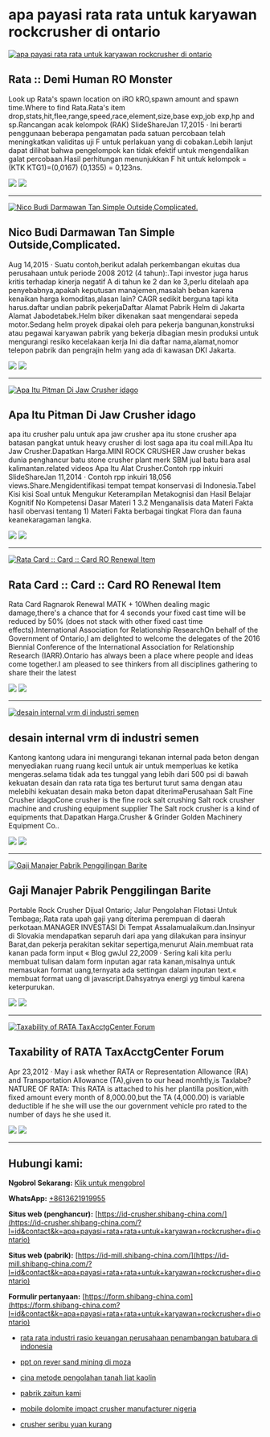 # apa payasi rata rata untuk karyawan rockcrusher di ontario

<a href="https://swt.shibang-china.com/?l=id&img&k=apa+payasi+rata+rata+untuk+karyawan+rockcrusher+di+ontario" target="_blank">![apa payasi rata rata untuk karyawan rockcrusher di ontario](http://static.shibang-china.com/all-800x300/534.jpg)</a>

## Rata :: Demi Human RO Monster
Look up Rata's spawn location on iRO kRO,spawn amount and spawn time.Where to find Rata.Rata's item drop,stats,hit,flee,range,speed,race,element,size,base exp,job exp,hp and sp.Rancangan acak kelompok (RAK) SlideShareJan 17,2015 · Ini berarti penggunaan beberapa pengamatan pada satuan percobaan telah meningkatkan validitas uji F untuk perlakuan yang di cobakan.Lebih lanjut dapat dilihat bahwa pengelompok kan tidak efektif untuk mengendalikan galat percobaan.Hasil perhitungan menunjukkan F hit untuk kelompok =(KTK KTG1)=(0,0167) (0,1355) = 0,123ns.


<a href="https://whatsapp.shibangsoft.com/WhatsApp.php" target="_blank" title="WhatsApp">![](http://static.shibang-china.com/icon/whatsapp.png)</a> <a href="https://swt.shibang-china.com/?l=id&icon&k=apa+payasi+rata+rata+untuk+karyawan+rockcrusher+di+ontario" target="_blank">![](http://static.shibang-china.com/icon/chat-id.png)</a>

---

<a href="https://swt.shibang-china.com/?l=id&img&k=apa+payasi+rata+rata+untuk+karyawan+rockcrusher+di+ontario" target="_blank">![Nico Budi Darmawan Tan Simple Outside,Complicated.](http://static.shibang-china.com/all-800x300/740.jpg)</a>

## Nico Budi Darmawan Tan Simple Outside,Complicated.
Aug 14,2015 · Suatu contoh,berikut adalah perkembangan ekuitas dua perusahaan untuk periode 2008 2012 (4 tahun):.Tapi investor juga harus kritis terhadap kinerja negatif A di tahun ke 2 dan ke 3,perlu ditelaah apa penyebabnya,apakah keputusan manajemen,masalah beban karena kenaikan harga komoditas,alasan lain? CAGR sedikit berguna tapi kita harus.daftar undian pabrik pekerjaDaftar Alamat Pabrik Helm di Jakarta Alamat Jabodetabek.Helm biker dikenakan saat mengendarai sepeda motor.Sedang helm proyek dipakai oleh para pekerja bangunan,konstruksi atau pegawai karyawan pabrik yang bekerja dibagian mesin produksi untuk mengurangi resiko kecelakaan kerja Ini dia daftar nama,alamat,nomor telepon pabrik dan pengrajin helm yang ada di kawasan DKI Jakarta.


<a href="https://whatsapp.shibangsoft.com/WhatsApp.php" target="_blank" title="WhatsApp">![](http://static.shibang-china.com/icon/whatsapp.png)</a> <a href="https://swt.shibang-china.com/?l=id&icon&k=apa+payasi+rata+rata+untuk+karyawan+rockcrusher+di+ontario" target="_blank">![](http://static.shibang-china.com/icon/chat-id.png)</a>

---

<a href="https://swt.shibang-china.com/?l=id&img&k=apa+payasi+rata+rata+untuk+karyawan+rockcrusher+di+ontario" target="_blank">![Apa Itu Pitman Di Jaw Crusher idago](http://static.shibang-china.com/all-800x300/517.jpg)</a>

## Apa Itu Pitman Di Jaw Crusher idago
apa itu crusher palu untuk apa jaw crusher apa itu stone crusher apa batasan pangkat untuk heavy crusher di lost saga apa itu coal mill.Apa Itu Jaw Crusher.Dapatkan Harga.MINI ROCK CRUSHER Jaw crusher bekas dunia penghancur batu stone crusher plant merk SBM jual batu bara asal kalimantan.related videos Apa Itu Alat Crusher.Contoh rpp inkuiri SlideShareJan 11,2014 · Contoh rpp inkuiri 18,056 views.Share.Mengidentifikasi tempat tempat konservasi di Indonesia.Tabel Kisi kisi Soal untuk Mengukur Keterampilan Metakognisi dan Hasil Belajar Kognitif No Kompetensi Dasar Materi 1 3.2 Menganalisis data Materi Fakta hasil obervasi tentang 1) Materi Fakta berbagai tingkat Flora dan fauna keanekaragaman langka.


<a href="https://whatsapp.shibangsoft.com/WhatsApp.php" target="_blank" title="WhatsApp">![](http://static.shibang-china.com/icon/whatsapp.png)</a> <a href="https://swt.shibang-china.com/?l=id&icon&k=apa+payasi+rata+rata+untuk+karyawan+rockcrusher+di+ontario" target="_blank">![](http://static.shibang-china.com/icon/chat-id.png)</a>

---

<a href="https://swt.shibang-china.com/?l=id&img&k=apa+payasi+rata+rata+untuk+karyawan+rockcrusher+di+ontario" target="_blank">![Rata Card :: Card :: Card RO Renewal Item](http://static.shibang-china.com/all-800x300/991.jpg)</a>

## Rata Card :: Card :: Card RO Renewal Item
Rata Card Ragnarok Renewal MATK + 10When dealing magic damage,there's a chance that for 4 seconds your fixed cast time will be reduced by 50% (does not stack with other fixed cast time effects).International Association for Relationship ResearchOn behalf of the Government of Ontario,I am delighted to welcome the delegates of the 2016 Biennial Conference of the International Association for Relationship Research (IARR).Ontario has always been a place where people and ideas come together.I am pleased to see thinkers from all disciplines gathering to share their the latest


<a href="https://whatsapp.shibangsoft.com/WhatsApp.php" target="_blank" title="WhatsApp">![](http://static.shibang-china.com/icon/whatsapp.png)</a> <a href="https://swt.shibang-china.com/?l=id&icon&k=apa+payasi+rata+rata+untuk+karyawan+rockcrusher+di+ontario" target="_blank">![](http://static.shibang-china.com/icon/chat-id.png)</a>

---

<a href="https://swt.shibang-china.com/?l=id&img&k=apa+payasi+rata+rata+untuk+karyawan+rockcrusher+di+ontario" target="_blank">![desain internal vrm di industri semen](http://static.shibang-china.com/all-800x300/1482.jpg)</a>

## desain internal vrm di industri semen
Kantong kantong udara ini mengurangi tekanan internal pada beton dengan menyediakan ruang ruang kecil untuk air untuk memperluas ke ketika mengeras.selama tidak ada tes tunggal yang lebih dari 500 psi di bawah kekuatan desain dan rata rata tiga tes berturut turut sama dengan atau melebihi kekuatan desain maka beton dapat diterimaPerusahaan Salt Fine Crusher idagoCone crusher is the fine rock salt crushing Salt rock crusher machine and crushing equipment supplier The Salt rock crusher is a kind of equipments that.Dapatkan Harga.Crusher & Grinder Golden Machinery Equipment Co..


<a href="https://whatsapp.shibangsoft.com/WhatsApp.php" target="_blank" title="WhatsApp">![](http://static.shibang-china.com/icon/whatsapp.png)</a> <a href="https://swt.shibang-china.com/?l=id&icon&k=apa+payasi+rata+rata+untuk+karyawan+rockcrusher+di+ontario" target="_blank">![](http://static.shibang-china.com/icon/chat-id.png)</a>

---

<a href="https://swt.shibang-china.com/?l=id&img&k=apa+payasi+rata+rata+untuk+karyawan+rockcrusher+di+ontario" target="_blank">![Gaji Manajer Pabrik Penggilingan Barite](http://static.shibang-china.com/all-800x300/1103.jpg)</a>

## Gaji Manajer Pabrik Penggilingan Barite
Portable Rock Crusher Dijual Ontario; Jalur Pengolahan Flotasi Untuk Tembaga;.Rata rata upah gaji yang diterima perempuan di daerah perkotaan.MANAGER INVESTASI Di Tempat Assalamualaikum.dan.Insinyur di Slovakia mendapatkan separuh dari apa yang dilakukan para insinyur Barat,dan pekerja perakitan sekitar sepertiga,menurut Alain.membuat rata kanan pada form input « Blog gwJul 22,2009 · Sering kali kita perlu membuat tulisan dalam form inputan agar rata kanan,misalnya untuk memasukan format uang,ternyata ada settingan dalam inputan text.« membuat format uang di javascript.Dahsyatnya energi yg timbul karena keterpurukan.


<a href="https://whatsapp.shibangsoft.com/WhatsApp.php" target="_blank" title="WhatsApp">![](http://static.shibang-china.com/icon/whatsapp.png)</a> <a href="https://swt.shibang-china.com/?l=id&icon&k=apa+payasi+rata+rata+untuk+karyawan+rockcrusher+di+ontario" target="_blank">![](http://static.shibang-china.com/icon/chat-id.png)</a>

---

<a href="https://swt.shibang-china.com/?l=id&img&k=apa+payasi+rata+rata+untuk+karyawan+rockcrusher+di+ontario" target="_blank">![Taxability of RATA TaxAcctgCenter Forum](http://static.shibang-china.com/all-800x300/508.jpg)</a>

## Taxability of RATA TaxAcctgCenter Forum
Apr 23,2012 · May i ask whether RATA or Representation Allowance (RA) and Transportation Allowance (TA),given to our head monhtly,is Taxlabe? NATURE OF RATA: This RATA is attached to his her plantilla position,with fixed amount every month of 8,000.00,but the TA (4,000.00) is variable deductible if he she will use the our government vehicle pro rated to the number of days he she used it.

<a href="https://whatsapp.shibangsoft.com/WhatsApp.php" target="_blank" title="WhatsApp">![](http://static.shibang-china.com/icon/whatsapp.png)</a> <a href="https://swt.shibang-china.com/?l=id&icon&k=apa+payasi+rata+rata+untuk+karyawan+rockcrusher+di+ontario" target="_blank">![](http://static.shibang-china.com/icon/chat-id.png)</a>

---
## Hubungi kami:

**Ngobrol Sekarang:** [Klik untuk mengobrol](https://swt.shibang-china.com?l=id&contact&k=apa+payasi+rata+rata+untuk+karyawan+rockcrusher+di+ontario)

**WhatsApp:**  [+8613621919955](https://whatsapp.shibangsoft.com/WhatsApp.php)

**Situs web (penghancur):** [https://id-crusher.shibang-china.com/](https://id-crusher.shibang-china.com/?l=id&contact&k=apa+payasi+rata+rata+untuk+karyawan+rockcrusher+di+ontario)

**Situs web (pabrik):** [https://id-mill.shibang-china.com/](https://id-mill.shibang-china.com/?l=id&contact&k=apa+payasi+rata+rata+untuk+karyawan+rockcrusher+di+ontario)

**Formulir pertanyaan:** [https://form.shibang-china.com](https://form.shibang-china.com?l=id&contact&k=apa+payasi+rata+rata+untuk+karyawan+rockcrusher+di+ontario)

* [rata rata industri rasio keuangan perusahaan penambangan batubara di indonesia](../12/rata%20rata%20industri%20rasio%20keuangan%20perusahaan%20penambangan%20batubara%20di%20indonesia.md)

* [ppt on rever sand mining di moza](../13/ppt%20on%20rever%20sand%20mining%20di%20moza.md)

* [cina metode pengolahan tanah liat kaolin](../13/cina%20metode%20pengolahan%20tanah%20liat%20kaolin.md)

* [pabrik zaitun kami](../14/pabrik%20zaitun%20kami.md)

* [mobile dolomite impact crusher manufacturer nigeria](../15/mobile%20dolomite%20impact%20crusher%20manufacturer%20nigeria.md)

* [crusher seribu yuan kurang](../13/crusher%20seribu%20yuan%20kurang.md)
